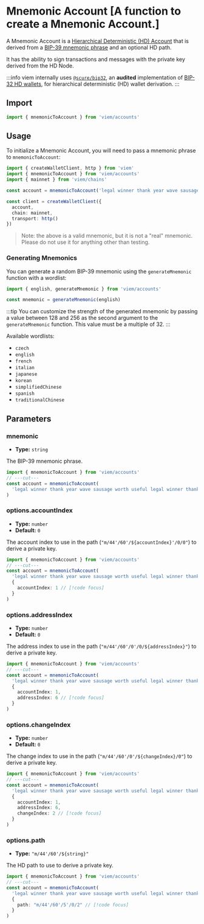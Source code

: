 # Mnemonic Account [A function to create a Mnemonic Account.]

A Mnemonic Account is a [Hierarchical Deterministic (HD) Account](/docs/accounts/local/hd) that is derived from a [BIP-39 mnemonic phrase](https://github.com/bitcoin/bips/blob/master/bip-0039.mediawiki) and an optional HD path.

It has the ability to sign transactions and messages with the private key derived from the HD Node.

:::info
viem internally uses [`@scure/bip32`](https://github.com/paulmillr/scure-bip32), an **audited** implementation of [BIP-32 HD wallets](https://github.com/bitcoin/bips/blob/master/bip-0032.mediawiki#abstract), for hierarchical deterministic (HD) wallet derivation.
:::

## Import

```ts twoslash
import { mnemonicToAccount } from 'viem/accounts'
```

## Usage

To initialize a Mnemonic Account, you will need to pass a mnemonic phrase to `mnemonicToAccount`:

```ts twoslash
import { createWalletClient, http } from 'viem'
import { mnemonicToAccount } from 'viem/accounts'
import { mainnet } from 'viem/chains'

const account = mnemonicToAccount('legal winner thank year wave sausage worth useful legal winner thank yellow') // [!code focus]

const client = createWalletClient({
  account,
  chain: mainnet,
  transport: http()
})
```

> Note: the above is a valid mnemonic, but it is not a "real" mnemonic. Please do not use it for anything other than testing.

### Generating Mnemonics

You can generate a random BIP-39 mnemonic using the `generateMnemonic` function with a wordlist:

```ts twoslash
import { english, generateMnemonic } from 'viem/accounts'

const mnemonic = generateMnemonic(english)
```

:::tip
You can customize the strength of the generated mnemonic by passing a value between 128 and 256 as the second argument to the `generateMnemonic` function. This value must be a multiple of 32.
:::

Available wordlists:

- `czech`
- `english`
- `french`
- `italian`
- `japanese`
- `korean`
- `simplifiedChinese`
- `spanish`
- `traditionalChinese`

## Parameters

### mnemonic

- **Type:** `string`

The BIP-39 mnemonic phrase.

```ts twoslash
import { mnemonicToAccount } from 'viem/accounts'
// ---cut---
const account = mnemonicToAccount(
  'legal winner thank year wave sausage worth useful legal winner thank yellow' // [!code focus]
)
```

### options.accountIndex

- **Type:** `number`
- **Default:** `0`

The account index to use in the path (`"m/44'/60'/${accountIndex}'/0/0"`) to derive a private key.

```ts twoslash
import { mnemonicToAccount } from 'viem/accounts'
// ---cut---
const account = mnemonicToAccount(
  'legal winner thank year wave sausage worth useful legal winner thank yellow',
  {
    accountIndex: 1 // [!code focus]
  }
)
```

### options.addressIndex

- **Type:** `number`
- **Default:** `0`

The address index to use in the path (`"m/44'/60'/0'/0/${addressIndex}"`) to derive a private key.

```ts twoslash
import { mnemonicToAccount } from 'viem/accounts'
// ---cut---
const account = mnemonicToAccount(
  'legal winner thank year wave sausage worth useful legal winner thank yellow',
  {
    accountIndex: 1,
    addressIndex: 6 // [!code focus]
  }
)
```

### options.changeIndex

- **Type:** `number`
- **Default:** `0`

The change index to use in the path (`"m/44'/60'/0'/${changeIndex}/0"`) to derive a private key.

```ts twoslash
import { mnemonicToAccount } from 'viem/accounts'
// ---cut---
const account = mnemonicToAccount(
  'legal winner thank year wave sausage worth useful legal winner thank yellow',
  {
    accountIndex: 1,
    addressIndex: 6,
    changeIndex: 2 // [!code focus]
  }
)
```

### options.path

- **Type:** `"m/44'/60'/${string}"`

The HD path to use to derive a private key.

```ts twoslash
import { mnemonicToAccount } from 'viem/accounts'
// ---cut---
const account = mnemonicToAccount(
  'legal winner thank year wave sausage worth useful legal winner thank yellow',
  {
    path: "m/44'/60'/5'/0/2" // [!code focus]
  }
)
```
